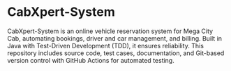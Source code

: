 # CabXpert-System
CabXpert-System is an online vehicle reservation system for Mega City Cab, automating bookings, driver and car management, and billing. Built in Java with Test-Driven Development (TDD), it ensures reliability. This repository includes source code, test cases, documentation, and Git-based version control with GitHub Actions for automated testing.
